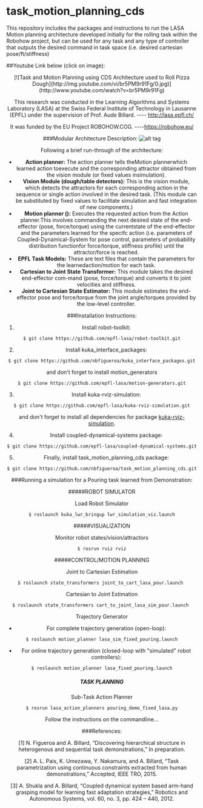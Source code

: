 # task_motion_planning_cds
This repository includes the packages and instructions to run the LASA Motion planning architecture developed initially for the rolling task within the Robohow project, but can be used for any task and any type of controller that outputs the desired command in task space (i.e. desired cartesian pose/ft/stiffness)

##Youtube Link below (click on image):
<div style="text-align:center">
[![Task and Motion Planning using CDS Architecture used to Roll Pizza Dough](http://img.youtube.com/vi/br5PM9r91Fg/0.jpg)](http://www.youtube.com/watch?v=br5PM9r91Fg)

This research was conducted in the Learning Algorithms and Systems Laboratory (LASA) at the Swiss Federal Institute of Technology in Lausanne (EPFL) under the supervision of Prof. Aude Billard.  ---- http://lasa.epfl.ch/

It was funded by the EU Project ROBOHOW.COG. ----https://robohow.eu/

###Modular Architecture Description:
![alt tag](https://cloud.githubusercontent.com/assets/761512/10681561/a4dfd458-792a-11e5-973b-0c196fbf9277.png)

Following a brief run-through of the architecture:

  - **Action  planner:** The  action  planner  tells  theMotion  plannerwhich  learned  action  toexecute and the corresponding attractor obtained from the vision module (or fixed values insimulation).
  - **Vision Module (dough/table detectors):** This is the vision module, which detects the attractors for each corresponding action in the   sequence or single action involved in the desired task.  (This module can be substituted by fixed values to facilitate simulation and fast integration of new components.)
  - **Motion planner ():** Executes the requested action from the Action planner.This involves commanding the next desired state of the end-effector (pose, force/torque) using the currentstate of the end-effector and the parameters learned for the specifc action (i.e.  parameters of Coupled-Dynamical-System for pose control, parameters of probability distribution functionfor force/torque, stiffness profile) until the attractor/force is reached.
  - **EPFL  Task  Models:** These  are  text  files  that  contain  the  parameters  for  the  learnedaction/motion for each task.
  - **Cartesian to Joint State Transformer:** This module takes the desired end-effector com-mand (pose, force/torque) and converts it to joint velocities and stiffness.
  - **Joint to Cartesian State Estimator:** This module estimates the end-effector pose and force/torque from the joint angle/torques provided by the low-level controller.


###Installation Instructions:

  1. Install robot-toolkit:
  ```
  $ git clone https://github.com/epfl-lasa/robot-toolkit.git
  ```

  2. Install kuka_interface_packages:
  ```
  $ git clone https://github.com/nbfigueroa/kuka_interface_packages.git
  ```
  and don't forget to install motion_generators 
  ```
  $ git clone https://github.com/epfl-lasa/motion-generators.git
  ```

  3. Install kuka-rviz-simulation:
  ```
  $ git clone https://github.com/epfl-lasa/kuka-rviz-simulation.git
  ```
  and don't forget to install all dependencies for package [kuka-rviz-simulation](https://github.com/epfl-lasa/kuka-rviz-simulation).

  4. Install coupled-dynamical-systems package:
  ```
  $ git clone https://github.com/epfl-lasa/coupled-dynamical-systems.git
  ```

  5. Finally, install task_motion_planning_cds package:
  ```
  $ git clone https://github.com/nbfigueroa/task_motion_planning_cds.git
  ```
  
###Running a simulation for a Pouring task learned from Demonstration:

#####ROBOT SIMULATOR

Load Robot Simulator
```
$ roslaunch kuka_lwr_bringup lwr_simulation_viz.launch
```

#####VISUALIZATION

Monitor robot states/vision/attractors
```
$ rosrun rviz rviz
```

#####CONTROL/MOTION PLANNING

Joint to Cartesian Estimation
```
$ roslaunch state_transformers joint_to_cart_lasa_pour.launch 
```

Cartesian to Joint Estimation
```
$ roslaunch state_transformers cart_to_joint_lasa_sim_pour.launch 
```

Trajectory Generator
  - For complete trajectory generation (open-loop):
  ```
  $ roslaunch motion_planner lasa_sim_fixed_pouring.launch
  ```
  
  - For online trajectory generation (closed-loop with "simulated" robot controllers):
  ```
  $ roslaunch motion_planner lasa_fixed_pouring.launch
  ```

##### TASK PLANNING  
Sub-Task Action Planner
```
$ rosrun lasa_action_planners pouring_demo_fixed_lasa.py
```
Follow the instructions on the commandline...



###References:

[1] N. Figueroa and A. Billard, “Discovering hierarchical structure in heterogenous and sequential task demonstrations,” In preparation.

[2] A. L. Pais, K. Umezawa, Y. Nakamura, and A. Billard, “Task parametrization using continuous constraints extracted from human demonstrations,” Accepted, IEEE TRO, 2015.

[3] A. Shukla and A. Billard, “Coupled dynamical system based arm-hand grasping model for learning fast adaptation strategies,” Robotics and Autonomous Systems, vol. 60, no. 3, pp. 424 – 440, 2012.
